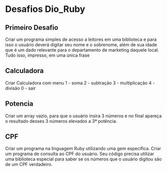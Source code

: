 # Desafios Dio_Ruby

## Primeiro Desafio
Criar um programa simples de acesso a leitores em uma biblioteca 
e para isso o usuário deverá digitar seu nome e o sobrenome, 
além de sua idade que é um dado relevante para o departamento de marketing daquele local.
Tudo isso, impresso, em uma única frase

## Calculadora
Criar Calculadora com menu
1 - soma
2 - subtração
3 - multiplicação
4 - divisão 
0 - sair

## Potencia
Criar um array vazio, para que o usuário insira 3 números e no
final apareça o resultado desses 3 números elevados a 3ª
potência.

## CPF 
Criar um programa na linguagem Ruby utilizando uma gem específica.
Criar um programa de consulta ao CPF do usuário. Seu código
precisa utilizar uma biblioteca especial para saber se os
números que o usuário digitou são de um CPF verdadeiro.
